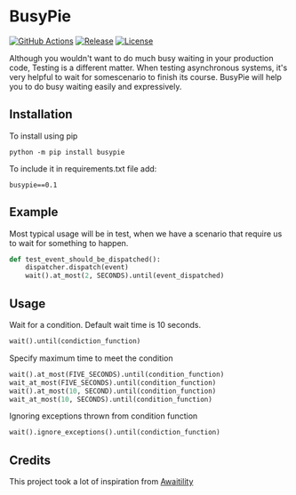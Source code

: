 # BusyPie
[![GitHub Actions](https://github.com/rockem/busypie/workflows/Build/badge.svg)](https://github.com/rockem/busypie/actions)
[![Release](https://img.shields.io/github/v/release/rockem/busypie)](https://github.com/rockem/busypie/releases/0.0.3)
[![License](http://img.shields.io/:license-apache2.0-blue.svg)](https://github.com/rockem/busypie/blob/master/LICENSE)

Although you wouldn't want to do much busy waiting in your production code, 
Testing is a different matter. When testing asynchronous systems, 
it's very helpful to wait for somescenario to finish its course. 
BusyPie will help you to do busy waiting easily and expressively. 

## Installation
To install using pip 
```shell script
python -m pip install busypie
```
To include it in requirements.txt file add: 
```text
busypie==0.1
```

## Example
Most typical usage will be in test, when we have a scenario 
that require us to wait for something to happen.
```python
def test_event_should_be_dispatched():
    dispatcher.dispatch(event)
    wait().at_most(2, SECONDS).until(event_dispatched)
```

## Usage
Wait for a condition. Default wait time is 10 seconds.
```python
wait().until(condiction_function)
```
Specify maximum time to meet the condition 
```python
wait().at_most(FIVE_SECONDS).until(condition_function)
wait_at_most(FIVE_SECONDS).until(condition_function)
wait().at_most(10, SECOND).until(condition_function)
wait_at_most(10, SECONDS).until(condition_function)    
```
Ignoring exceptions thrown from condition function
```python
wait().ignore_exceptions().until(condiction_function)
```

## Credits
This project took a lot of inspiration from [Awaitility](https://github.com/awaitility/awaitility)